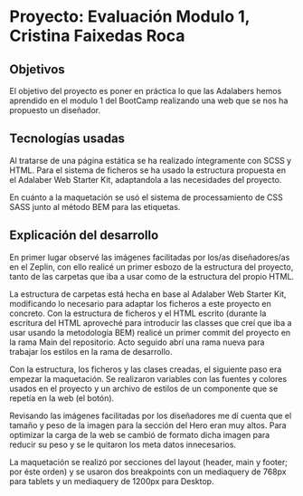# Proyecto: Evaluación Modulo 1, Cristina Faixedas Roca

## Objetivos

El objetivo del proyecto es poner en práctica lo que las Adalabers hemos aprendido en el modulo 1 del BootCamp realizando una web que se nos ha propuesto un diseñador. 

## Tecnologías usadas

Al tratarse de una página estática se ha realizado íntegramente con SCSS y HTML. Para el sistema de ficheros se ha usado la estructura propuesta en el Adalaber Web Starter Kit, adaptandola a las necesidades del proyecto. 

En cuánto a la maquetación se usó el sistema de processamiento de CSS SASS junto al método BEM para las etiquetas. 


## Explicación del desarrollo

En primer lugar observé las imágenes facilitadas por los/as diseñadores/as en el Zeplin, con ello realicé un primer esbozo de la estructura del proyecto, tanto de las carpetas que iba a usar como de la estructura del propio HTML. 

La estructura de carpetas está hecha en base al Adalaber Web Starter Kit, modificando lo necesario para adaptar los ficheros a este proyecto en concreto. Con la estructura de ficheros y el HTML escrito (durante la escritura del HTML aproveché para introducir las classes que creí que iba a usar usando la metodología BEM) realicé un primer commit del proyecto en la rama Main del repositorio. Acto seguido abrí una rama nueva para trabajar los estilos en la rama de desarrollo. 

Con la estructura, los ficheros y las clases creadas, el siguiente paso era empezar la maquetación. Se realizaron variables con las fuentes y colores usados en el proyecto y un archivo de estilos de un componente que se repetía en la web (el botón). 

Revisando las imágenes facilitadas por los diseñadores me dí cuenta que el tamaño y peso de la imagen para la sección del Hero eran muy altos. Para optimizar la carga de la web se cambió de formato dicha imagen para reducir su peso y se le quitaron los meta datos innecesarios. 

La maquetación se realizó por secciones del layout (header, main y footer; por éste orden) y se usaron dos breakpoints con un mediaquery de 768px para tablets y un mediaquery de 1200px para Desktop. 